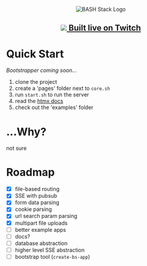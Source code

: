 <p align="center"><img src="https://user-images.githubusercontent.com/4583705/223574260-c94bafb3-82af-4adf-8d71-d8ef7724d287.png" alt="BASH Stack Logo" /></p>

<h2><p align="center"><a href="https://www.twitch.tv/badcop_"><img src="https://user-images.githubusercontent.com/4583705/225815615-c9c6c034-c746-4c0b-bab1-d39d65aa1275.png" /> Built live on Twitch</a></p></h2>

# Quick Start

*Bootstrapper coming soon...*

1. clone the project
1. create a 'pages' folder next to `core.sh`
1. run `start.sh` to run the server
1. read the [htmx docs](https://htmx.org/)
1. check out the 'examples' folder

# ...Why?

not sure

# Roadmap

- [x] file-based routing
- [x] SSE with pubsub
- [x] form data parsing
- [x] cookie parsing
- [x] url search param parsing
- [x] multipart file uploads
- [ ] better example apps
- [ ] docs?
- [ ] database abstraction
- [ ] higher level SSE abstraction
- [ ] bootstrap tool (`create-bs-app`) 
